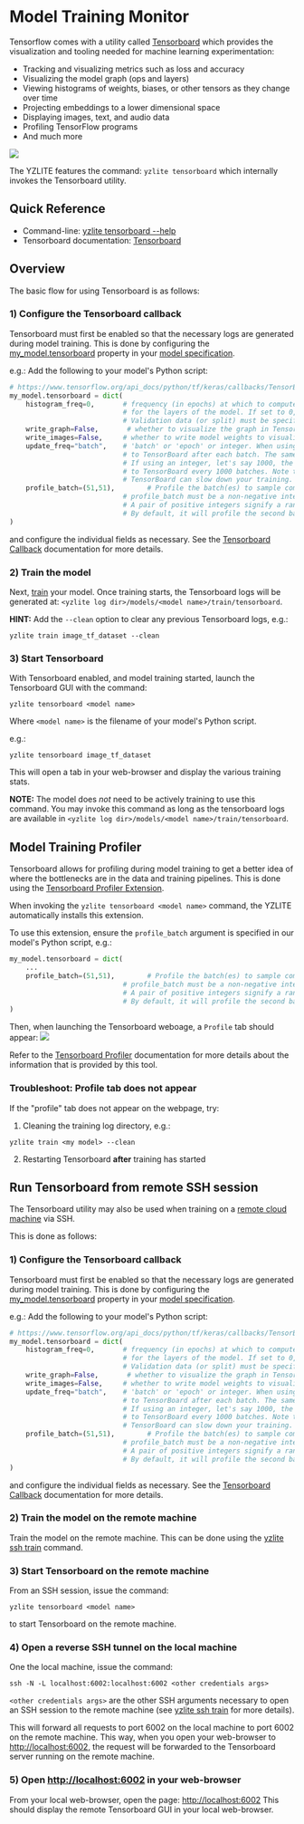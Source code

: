 # Model Training Monitor

Tensorflow comes with a utility called [Tensorboard](https://www.tensorflow.org/tensorboard) which provides the visualization and tooling needed for machine learning experimentation:

- Tracking and visualizing metrics such as loss and accuracy
- Visualizing the model graph (ops and layers)
- Viewing histograms of weights, biases, or other tensors as they change over time
- Projecting embeddings to a lower dimensional space
- Displaying images, text, and audio data
- Profiling TensorFlow programs
- And much more

![](https://www.tensorflow.org/tensorboard/images/tensorboard.gif)

The YZLITE features the command: `yzlite tensorboard` which internally invokes the Tensorboard utility.

## Quick Reference

- Command-line: [yzlite tensorboard --help](../command_line/tensorboard.md)
- Tensorboard documentation: [Tensorboard](https://www.tensorflow.org/tensorboard)

## Overview

The basic flow for using Tensorboard is as follows:

### 1) Configure the Tensorboard callback

Tensorboard must first be enabled so that the necessary logs are generated during model training.
This is done by configuring the [my_model.tensorboard](https://github.com/chenxingqiang/yzlite/docs/python_api/yzlite_model/train_mixin.html#yzlite.core.TrainMixin.tensorboard)
property in your [model specification](./model_specification.md).

e.g.: Add the following to your model's Python script:

```python
# https://www.tensorflow.org/api_docs/python/tf/keras/callbacks/TensorBoard
my_model.tensorboard = dict(
    histogram_freq=0,       # frequency (in epochs) at which to compute activation and weight histograms 
                            # for the layers of the model. If set to 0, histograms won't be computed. 
                            # Validation data (or split) must be specified for histogram visualizations.
    write_graph=False,       # whether to visualize the graph in TensorBoard. The log file can become quite large when write_graph is set to True.
    write_images=False,     # whether to write model weights to visualize as image in TensorBoard.
    update_freq="batch",    # 'batch' or 'epoch' or integer. When using 'batch', writes the losses and metrics 
                            # to TensorBoard after each batch. The same applies for 'epoch'. 
                            # If using an integer, let's say 1000, the callback will write the metrics and losses 
                            # to TensorBoard every 1000 batches. Note that writing too frequently to 
                            # TensorBoard can slow down your training.
    profile_batch=(51,51),        # Profile the batch(es) to sample compute characteristics. 
                            # profile_batch must be a non-negative integer or a tuple of integers. 
                            # A pair of positive integers signify a range of batches to profile. 
                            # By default, it will profile the second batch. Set profile_batch=0 to disable profiling.
) 
```

and configure the individual fields as necessary.
See the [Tensorboard Callback](https://www.tensorflow.org/api_docs/python/tf/keras/callbacks/TensorBoard) documentation for more details.

### 2) Train the model

Next, [train](./model_training.md) your model. Once training starts, the Tensorboard logs will be generated at: `<yzlite log dir>/models/<model name>/train/tensorboard`.

__HINT:__ Add the `--clean` option to clear any previous Tensorboard logs, e.g.:

```shell
yzlite train image_tf_dataset --clean
```

### 3) Start Tensorboard

With Tensorboard enabled, and model training started, launch the Tensorboard GUI with the command:

```shell
yzlite tensorboard <model name>
```

Where `<model name>` is the filename of your model's Python script.

e.g.:

```shell
yzlite tensorboard image_tf_dataset
```

This will open a tab in your web-browser and display the various training stats.

__NOTE:__ The model does _not_ need to be actively training to use this command. You may invoke this command as long as the tensorboard logs are available in `<yzlite log dir>/models/<model name>/train/tensorboard`.

## Model Training Profiler

Tensorboard allows for profiling during model training to get a better idea of where the bottlenecks are in the data and training pipelines.
This is done using the [Tensorboard Profiler Extension](https://www.tensorflow.org/tensorboard/tensorboard_profiling_keras).

When invoking the `yzlite tensorboard <model name>` command, the YZLITE automatically installs this extension.

To use this extension, ensure the `profile_batch` argument is specified in our model's Python script, e.g.:

```python
my_model.tensorboard = dict(
    ...
    profile_batch=(51,51),        # Profile the batch(es) to sample compute characteristics. 
                            # profile_batch must be a non-negative integer or a tuple of integers. 
                            # A pair of positive integers signify a range of batches to profile. 
                            # By default, it will profile the second batch. Set profile_batch=0 to disable profiling.
)
```

Then, when launching the Tensorboard weboage, a `Profile` tab should appear:
![](https://github.com/tensorflow/tensorboard/blob/master/docs/images/profiler_overview_page_bad_ip.png?raw=1)

Refer to the [Tensorboard Profiler](https://www.tensorflow.org/guide/profiler) documentation for more details about the information that is provided by this tool.

### Troubleshoot: Profile tab does not appear

If the "profile" tab does not appear on the webpage, try:

1) Cleaning the training log directory, e.g.:

```shell
yzlite train <my model> --clean
```

2) Restarting Tensorboard __after__ training has started

## Run Tensorboard from remote SSH session

The Tensorboard utility may also be used when training on a [remote cloud machine](https://github.com/chenxingqiang/yzlite/yzlite/tutorials/cloud_training_with_vast_ai.html) via SSH.

This is done as follows:

### 1) Configure the Tensorboard callback

Tensorboard must first be enabled so that the necessary logs are generated during model training.
This is done by configuring the [my_model.tensorboard](https://github.com/chenxingqiang/yzlite/docs/python_api/yzlite_model/train_mixin.html#yzlite.core.TrainMixin.tensorboard)
property in your [model specification](./model_specification.md).

e.g.: Add the following to your model's Python script:

```python
# https://www.tensorflow.org/api_docs/python/tf/keras/callbacks/TensorBoard
my_model.tensorboard = dict(
    histogram_freq=0,       # frequency (in epochs) at which to compute activation and weight histograms 
                            # for the layers of the model. If set to 0, histograms won't be computed. 
                            # Validation data (or split) must be specified for histogram visualizations.
    write_graph=False,       # whether to visualize the graph in TensorBoard. The log file can become quite large when write_graph is set to True.
    write_images=False,     # whether to write model weights to visualize as image in TensorBoard.
    update_freq="batch",    # 'batch' or 'epoch' or integer. When using 'batch', writes the losses and metrics 
                            # to TensorBoard after each batch. The same applies for 'epoch'. 
                            # If using an integer, let's say 1000, the callback will write the metrics and losses 
                            # to TensorBoard every 1000 batches. Note that writing too frequently to 
                            # TensorBoard can slow down your training.
    profile_batch=(51,51),        # Profile the batch(es) to sample compute characteristics. 
                            # profile_batch must be a non-negative integer or a tuple of integers. 
                            # A pair of positive integers signify a range of batches to profile. 
                            # By default, it will profile the second batch. Set profile_batch=0 to disable profiling.
) 
```

and configure the individual fields as necessary.
See the [Tensorboard Callback](https://www.tensorflow.org/api_docs/python/tf/keras/callbacks/TensorBoard) documentation for more details.

### 2) Train the model on the remote machine

Train the model on the remote machine. This can be done using the [yzlite ssh train](./model_training_via_ssh.md) command.

### 3) Start Tensorboard on the remote machine

From an SSH session, issue the command:

```shell
yzlite tensorboard <model name>
```

to start Tensorboard on the remote machine.

### 4) Open a reverse SSH tunnel on the local machine

One the local machine, issue the command:

```shell
ssh -N -L localhost:6002:localhost:6002 <other credentials args>
```

`<other credentials args>` are the other SSH arguments necessary to open an SSH session to the remote machine (see [yzlite ssh train](./model_training_via_ssh.md) for more details).

This will forward all requests to port 6002 on the local machine to port 6002 on the remote machine.
This way, when you open your web-browser to [http://localhost:6002](http://localhost:6002), the request will be forwarded to the Tensorboard server running on the remote machine.

### 5) Open <http://localhost:6002> in your web-browser

From your local web-browser, open the page: [http://localhost:6002](http://localhost:6002)
This should display the remote Tensorboard GUI in your local web-browser.
